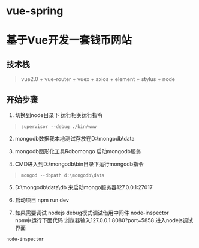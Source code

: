 # vue-spring

# 基于Vue开发一套钱币网站
## 技术栈 
> vue2.0 + vue-router + vuex + axios + element + stylus + node

## **开始步骤**

1. 切换到node目录下 运行相关运行指令

>     supervisor --debug ./bin/www

2. mongodb数据我本地测试存放在D:\mongodb\data

3. mongodb图形化工具Robomongo 启动mongodb服务

4. CMD进入到D:\mongodb\bin目录下运行mongodb指令

>     mongod --dbpath d:\mongodb\data

5. D:\mongodb\data\db  来启动mongo服务器127.0.0.1:27017

6. 启动项目  npm run dev

7. 如果需要调试 nodejs debug模式调试借用中间件 node-inspector  
npm中运行下面代码 浏览器输入127.0.0.1:8080?port=5858 进入nodejs调试界面

```
node-inspector 
```



